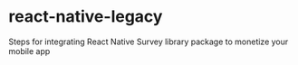 # react-native-legacy
Steps for integrating React Native Survey library package to monetize your mobile app
